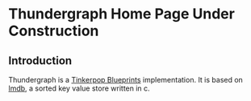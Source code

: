 Thundergraph Home Page Under Construction
==============

Introduction
------------

Thundergraph is a [Tinkerpop Blueprints](http://blueprints.tinkerpop.com/) implementation. It is based on [lmdb](http://symas.org/mdb), a sorted key value store written in c.



